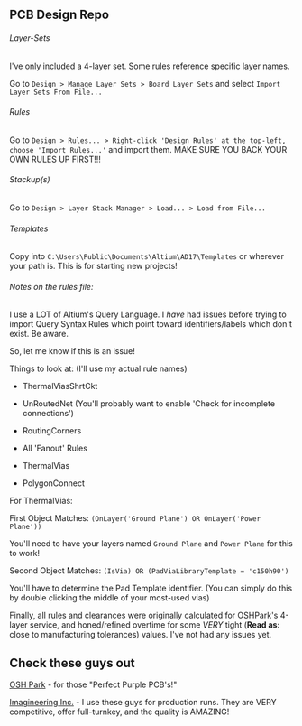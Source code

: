 ## PCB Design Repo

###### Layer-Sets

I've only included a 4-layer set. Some rules reference specific layer names. 

Go to `Design > Manage Layer Sets > Board Layer Sets` and select `Import Layer Sets From File...`

###### Rules 

Go to `Design > Rules... > Right-click 'Design Rules' at the top-left, choose 'Import Rules...'` and import them. MAKE SURE YOU BACK YOUR OWN RULES UP FIRST!!!

###### Stackup(s)

Go to `Design > Layer Stack Manager > Load... > Load from File...`

###### Templates 

Copy into `C:\Users\Public\Documents\Altium\AD17\Templates` or wherever your path is. This is for starting new projects!

###### Notes on the rules file:

I use a LOT of Altium's Query Language. I *have* had issues before trying to import Query Syntax Rules which point toward identifiers/labels which don't exist. Be aware.

So, let me know if this is an issue!

Things to look at: (I'll use my actual rule names)

* ThermalViasShrtCkt

* UnRoutedNet (You'll probably want to enable 'Check for incomplete connections')

* RoutingCorners

* All 'Fanout' Rules

* ThermalVias

* PolygonConnect


For ThermalVias:

First Object Matches: `(OnLayer('Ground Plane') OR OnLayer('Power Plane'))`

You'll need to have your layers named `Ground Plane` and `Power Plane` for this to work!

Second Object Matches: `(IsVia) OR (PadViaLibraryTemplate = 'c150h90')`

You'll have to determine the Pad Template identifier. (You can simply do this by double clicking the middle of your most-used vias)

Finally, all rules and clearances were originally calculated for OSHPark's 4-layer service, and honed/refined overtime for some *VERY* tight (**Read as:** close to manufacturing tolerances) values. I've not had any issues yet.

## Check these guys out

[OSH Park](https://www.oshpark.com/) - for those "Perfect Purple PCB's!"

[Imagineering Inc.](http://www.pcbnet.com/) - I use these guys for production runs. They are VERY competitive, offer full-turnkey, and the quality is AMAZING!